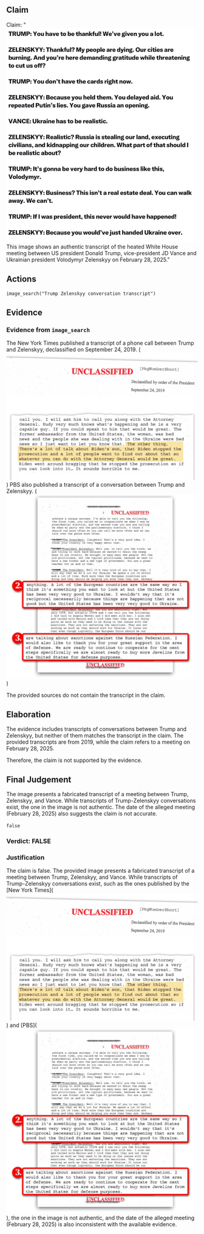 ## Claim
Claim: "![image 15](media/48.jpg) This image shows an authentic transcript of the heated White House meeting between US president Donald Trump, vice-president JD Vance and Ukrainian president Volodymyr Zelenskyy on February 28, 2025."

## Actions
```
image_search("Trump Zelenskyy conversation transcript")
```

## Evidence
### Evidence from `image_search`
The New York Times published a transcript of a phone call between Trump and Zelenskyy, declassified on September 24, 2019. (![image 6393](media/2025-08-29_22-45-1756507557-283173.jpg)) PBS also published a transcript of a conversation between Trump and Zelenskyy. (![image 6394](media/2025-08-29_22-45-1756507558-863926.jpg))

The provided sources do not contain the transcript in the claim.


## Elaboration
The evidence includes transcripts of conversations between Trump and Zelenskyy, but neither of them matches the transcript in the claim. The provided transcripts are from 2019, while the claim refers to a meeting on February 28, 2025.

Therefore, the claim is not supported by the evidence.


## Final Judgement
The image presents a fabricated transcript of a meeting between Trump, Zelenskyy, and Vance. While transcripts of Trump-Zelenskyy conversations exist, the one in the image is not authentic. The date of the alleged meeting (February 28, 2025) also suggests the claim is not accurate.

`false`

### Verdict: FALSE

### Justification
The claim is false. The provided image presents a fabricated transcript of a meeting between Trump, Zelenskyy, and Vance. While transcripts of Trump-Zelenskyy conversations exist, such as the ones published by the [New York Times](![image 6393](media/2025-08-29_22-45-1756507557-283173.jpg)) and [PBS](![image 6394](media/2025-08-29_22-45-1756507558-863926.jpg)), the one in the image is not authentic, and the date of the alleged meeting (February 28, 2025) is also inconsistent with the available evidence.
